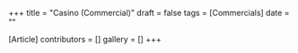 +++
title = "Casino (Commercial)"
draft = false
tags = [Commercials]
date = ""

[Article]
contributors = []
gallery = []
+++